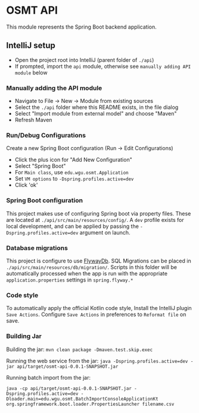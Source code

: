 # OSMT API
This module represents the Spring Boot backend application. 
 
## IntelliJ setup
  * Open the project root into IntelliJ (parent folder of `./api`)
  * If prompted, import the `api` module, otherwise see `manually adding API module` below

### Manually adding the API module
  * Navigate to File -> New -> Module from existing sources
  * Select the `./api` folder where this README exists, in the file dialog
  * Select "Import module from external model" and choose "Maven"
  * Refresh Maven 
    
### Run/Debug Configurations
  Create a new Spring Boot configuration (Run -> Edit Configurations)
  * Click the plus icon for "Add New Configuration"
  * Select "Spring Boot"
  * For `Main class`, use `edu.wgu.osmt.Application`
  * Set `VM options` to `-Dspring.profiles.active=dev`
  * Click 'ok'
  
### Spring Boot configuration
  This project makes use of configuring Spring boot via property files. These are located at `./api/src/main/resources/config/`. A `dev` profile exists for 
  local development, and can be applied by passing the `-Dspring.profiles.active=dev` argument on launch. 
  
### Database migrations
  This project is configure to use [FlywayDb](https://flywaydb.org/). SQL Migrations can be placed in `./api/src/main/resources/db/migration/`.
  Scripts in this folder will be automatically processed when the app is run with the appropriate `application.properties` settings in `spring.flyway.*` 

### Code style
To automatically apply the official Kotlin code style, Install the IntelliJ plugin `Save Actions`. Configure `Save Actions` in preferences to `Reformat file` on save.    

### Building Jar
Building the jar:
```mvn clean package -Dmaven.test.skip.exec```

Running the web service from the jar:
```java -Dspring.profiles.active=dev -jar api/target/osmt-api-0.0.1-SNAPSHOT.jar```

Running batch import from the jar:
```
java -cp api/target/osmt-api-0.0.1-SNAPSHOT.jar -Dspring.profiles.active=dev -Dloader.main=edu.wgu.osmt.BatchImportConsoleApplicationKt org.springframework.boot.loader.PropertiesLauncher filename.csv
```